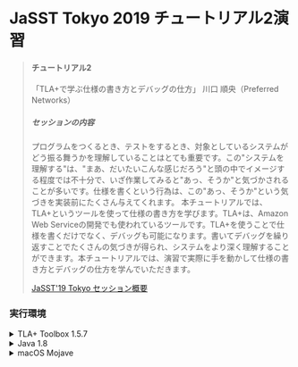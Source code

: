 JaSST Tokyo 2019 チュートリアル2演習
====================================

> #### チュートリアル2
> 「TLA+で学ぶ仕様の書き方とデバッグの仕方」
> 川口 順央（Preferred Networks）
> 
> ##### セッションの内容
> プログラムをつくるとき、テストをするとき、対象としているシステムがどう振る舞うかを理解していることはとても重要です。この"システムを理解する"は、"まあ、だいたいこんな感じだろう"と頭の中でイメージする程度では不十分で、いざ作業してみると"あっ、そうか"と気づかされることが多いです。仕様を書くという行為は、この"あっ、そうか"という気づきを実装前にたくさん与えてくれます。
> 本チュートリアルでは、TLA+というツールを使って仕様の書き方を学びます。TLA+は、Amazon Web Serviceの開発でも使われているツールです。TLA+を使うことで仕様を書くだけでなく、デバッグも可能になります。書いてデバッグを繰り返すことでたくさんの気づきが得られ、システムをより深く理解することができます。本チュートリアルでは、演習で実際に手を動かして仕様の書き方とデバッグの仕方を学んでいただきます。
>
> [JaSST'19 Tokyo セッション概要](http://jasst.jp/symposium/jasst19tokyo/details.html#H2)



### 実行環境

<details>
<summary>TLA+ Toolbox 1.5.7</summary>

```
TLA+ Toolbox provides a user interface for TLA+ Tools. 

This is Version 1.5.7 of 18 July 2018 and includes:
  - SANY Version 2.1 of 23 July 2017
  - TLC Version 2.13 of 18 July 2018
  - PlusCal Version 1.8 of 16 May 2018
  - TLATeX Version 1.0 of 20 September 2017
```
</details>

<details>
<summary>Java 1.8</summary>

```console
$ java -version
java version "1.8.0_171"
Java(TM) SE Runtime Environment (build 1.8.0_171-b11)
Java HotSpot(TM) 64-Bit Server VM (build 25.171-b11, mixed mode)
```
</details>

<details>
<summary>macOS Mojave</summary>

```console
$ sw_vers
ProductName:    Mac OS X
ProductVersion: 10.14.3
BuildVersion:   18D109
```
</details>
